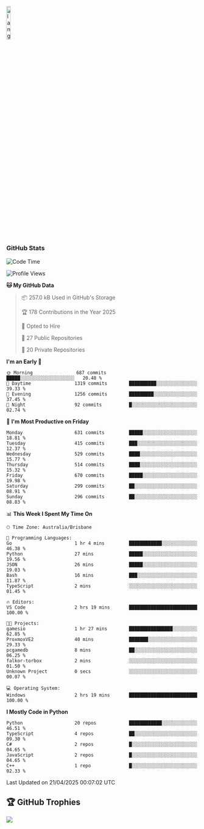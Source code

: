 <p align="left"><img width=15%" src="https://github.com/alansmathew/alansmathew/raw/master/lang.gif" alt="lang image here" /></p>

# <h3 align="left">GitHub Stats</h3>

<!--START_SECTION:waka-->
![Code Time](http://img.shields.io/badge/Code%20Time-568%20hrs%202%20mins-blue)

![Profile Views](http://img.shields.io/badge/Profile%20Views-0-blue)

**🐱 My GitHub Data** 

> 📦 257.0 kB Used in GitHub's Storage 
 > 
> 🏆 178 Contributions in the Year 2025
 > 
> 💼 Opted to Hire
 > 
> 📜 27 Public Repositories 
 > 
> 🔑 20 Private Repositories 
 > 
**I'm an Early 🐤** 

```text
🌞 Morning                687 commits         █████░░░░░░░░░░░░░░░░░░░░   20.48 % 
🌆 Daytime                1319 commits        ██████████░░░░░░░░░░░░░░░   39.33 % 
🌃 Evening                1256 commits        █████████░░░░░░░░░░░░░░░░   37.45 % 
🌙 Night                  92 commits          █░░░░░░░░░░░░░░░░░░░░░░░░   02.74 % 
```
📅 **I'm Most Productive on Friday** 

```text
Monday                   631 commits         █████░░░░░░░░░░░░░░░░░░░░   18.81 % 
Tuesday                  415 commits         ███░░░░░░░░░░░░░░░░░░░░░░   12.37 % 
Wednesday                529 commits         ████░░░░░░░░░░░░░░░░░░░░░   15.77 % 
Thursday                 514 commits         ████░░░░░░░░░░░░░░░░░░░░░   15.32 % 
Friday                   670 commits         █████░░░░░░░░░░░░░░░░░░░░   19.98 % 
Saturday                 299 commits         ██░░░░░░░░░░░░░░░░░░░░░░░   08.91 % 
Sunday                   296 commits         ██░░░░░░░░░░░░░░░░░░░░░░░   08.83 % 
```


📊 **This Week I Spent My Time On** 

```text
🕑︎ Time Zone: Australia/Brisbane

💬 Programming Languages: 
Go                       1 hr 4 mins         ████████████░░░░░░░░░░░░░   46.38 % 
Python                   27 mins             █████░░░░░░░░░░░░░░░░░░░░   19.56 % 
JSON                     26 mins             █████░░░░░░░░░░░░░░░░░░░░   19.03 % 
Bash                     16 mins             ███░░░░░░░░░░░░░░░░░░░░░░   11.87 % 
TypeScript               2 mins              ░░░░░░░░░░░░░░░░░░░░░░░░░   01.45 % 

🔥 Editors: 
VS Code                  2 hrs 19 mins       █████████████████████████   100.00 % 

🐱‍💻 Projects: 
gamesio                  1 hr 27 mins        ████████████████░░░░░░░░░   62.85 % 
ProxmoxVE2               40 mins             ███████░░░░░░░░░░░░░░░░░░   29.33 % 
pcgamedb                 8 mins              ██░░░░░░░░░░░░░░░░░░░░░░░   06.25 % 
falkor-torbox            2 mins              ░░░░░░░░░░░░░░░░░░░░░░░░░   01.50 % 
Unknown Project          0 secs              ░░░░░░░░░░░░░░░░░░░░░░░░░   00.07 % 

💻 Operating System: 
Windows                  2 hrs 19 mins       █████████████████████████   100.00 % 
```

**I Mostly Code in Python** 

```text
Python                   20 repos            ████████████░░░░░░░░░░░░░   46.51 % 
TypeScript               4 repos             ██░░░░░░░░░░░░░░░░░░░░░░░   09.30 % 
C#                       2 repos             █░░░░░░░░░░░░░░░░░░░░░░░░   04.65 % 
JavaScript               2 repos             █░░░░░░░░░░░░░░░░░░░░░░░░   04.65 % 
C++                      1 repo              █░░░░░░░░░░░░░░░░░░░░░░░░   02.33 % 
```




 Last Updated on 21/04/2025 00:07:02 UTC
<!--END_SECTION:waka-->

## 🏆 GitHub Trophies

![](https://github-profile-trophy.vercel.app/?username=samh06&theme=discord&no-frame=true&no-bg=false&margin-w=4)
